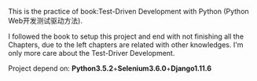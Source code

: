 This is the practice of book:Test-Driven Development with Python (Python Web开发测试驱动方法).

I followed the book to setup this project and end with not finishing all the Chapters, due to the left chapters are related with other knowledges.
I'm only more care about the Test-Driver Development.

Project depend on: **Python3.5.2**+**Selenium3.6.0**+**Django1.11.6**
